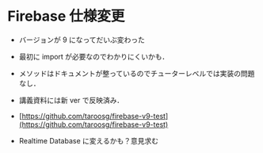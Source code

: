 # Firebase 仕様変更

- バージョンが 9 になってだいぶ変わった

- 最初に import が必要なのでわかりにくいかも．

- メソッドはドキュメントが整っているのでチューターレベルでは実装の問題なし．

- 講義資料には新 ver で反映済み．

- [https://github.com/taroosg/firebase-v9-test](https://github.com/taroosg/firebase-v9-test)

- Realtime Database に変えるかも？意見求む
